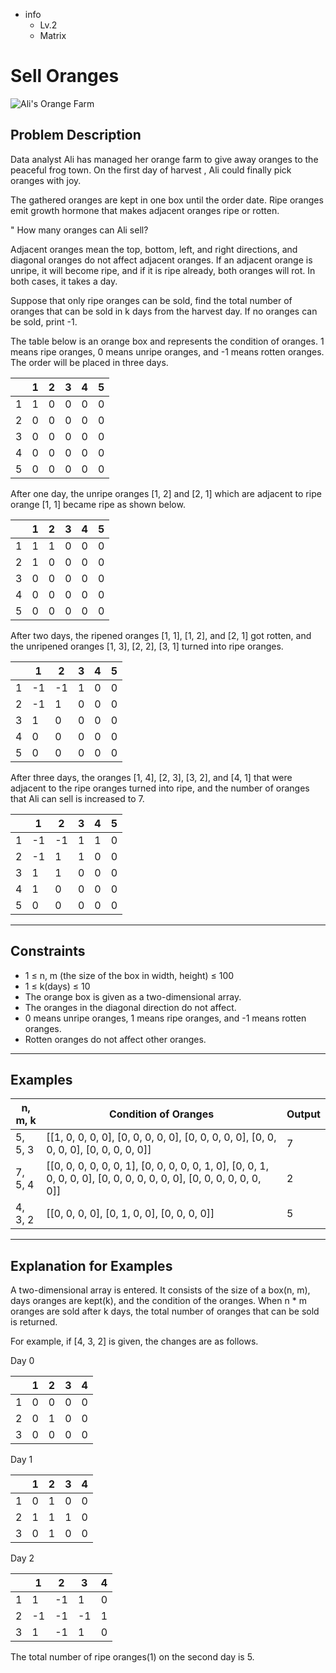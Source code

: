 - info
    - Lv.2
    - Matrix

# Sell Oranges
![Ali's Orange Farm](./15-1.webp)

## Problem Description
Data analyst Ali has managed her orange farm to give away oranges to the peaceful frog town. On the first day of harvest , Ali could finally pick oranges with joy.

The gathered oranges are kept in one box until the order date. Ripe oranges emit growth hormone that makes adjacent oranges ripe or rotten.

" How many oranges can Ali sell?

Adjacent oranges mean the top, bottom, left, and right directions, and diagonal oranges do not affect adjacent oranges. If an adjacent orange is unripe, it will become ripe, and if it is ripe already, both oranges will rot. In both cases, it takes a day.

Suppose that only ripe oranges can be sold, find the total number of oranges that can be sold in k days from the harvest day. If no oranges can be sold, print -1.

The table below is an orange box and represents the condition of oranges. 1 means ripe oranges, 0 means unripe oranges, and -1 means rotten oranges. The order will be placed in three days.

|  | 1 | 2 | 3 | 4 | 5 |
| --- | --- | --- | --- | --- | --- |
| 1 | 1 | 0 | 0 | 0 | 0 |
| 2 | 0 | 0 | 0 | 0 | 0 |
| 3 | 0 | 0 | 0 | 0 | 0 |
| 4 | 0 | 0 | 0 | 0 | 0 |
| 5 | 0 | 0 | 0 | 0 | 0 |

After one day, the unripe oranges [1, 2] and [2, 1] which are adjacent to ripe orange [1, 1] became ripe as shown below.

|  | 1 | 2 | 3 | 4 | 5 |
| --- | --- | --- | --- | --- | --- |
| 1 | 1 | 1 | 0 | 0 | 0 |
| 2 | 1 | 0 | 0 | 0 | 0 |
| 3 | 0 | 0 | 0 | 0 | 0 |
| 4 | 0 | 0 | 0 | 0 | 0 |
| 5 | 0 | 0 | 0 | 0 | 0 |

After two days, the ripened oranges [1, 1], [1, 2], and [2, 1] got rotten, and the unripened oranges [1, 3], [2, 2], [3, 1] turned into ripe oranges.

|  | 1 | 2 | 3 | 4 | 5 |
| --- | --- | --- | --- | --- | --- |
| 1 | -1 | -1 | 1 | 0 | 0 |
| 2 | -1 | 1 | 0 | 0 | 0 |
| 3 | 1 | 0 | 0 | 0 | 0 |
| 4 | 0 | 0 | 0 | 0 | 0 |
| 5 | 0 | 0 | 0 | 0 | 0 |

After three days, the oranges [1, 4], [2, 3], [3, 2], and [4, 1] that were adjacent to the ripe oranges turned into ripe, and the number of oranges that Ali can sell is increased to 7.

|  | 1 | 2 | 3 | 4 | 5 |
| --- | --- | --- | --- | --- | --- |
| 1 | -1 | -1 | 1 | 1 | 0 |
| 2 | -1 | 1 | 1 | 0 | 0 |
| 3 | 1 | 1 | 0 | 0 | 0 |
| 4 | 1 | 0 | 0 | 0 | 0 |
| 5 | 0 | 0 | 0 | 0 | 0 |

---

## Constraints

- 1 ≤ n, m (the size of the box in width, height) ≤ 100 
- 1 ≤ k(days) ≤ 10 
- The orange box is given as a two-dimensional array. 
- The oranges in the diagonal direction do not affect. 
- 0 means unripe oranges, 1 means ripe oranges, and -1 means rotten oranges. 
- Rotten oranges do not affect other oranges.

---

## Examples

| n, m, k | Condition of Oranges | Output |
| --- | --- | --- |
| 5, 5, 3 | [[1, 0, 0, 0, 0], [0, 0, 0, 0, 0], [0, 0, 0, 0, 0], [0, 0, 0, 0, 0], [0, 0, 0, 0, 0]] | 7 |
| 7, 5, 4 | [[0, 0, 0, 0, 0, 0, 1], [0, 0, 0, 0, 0, 1, 0], [0, 0, 1, 0, 0, 0, 0], [0, 0, 0, 0, 0, 0, 0], [0, 0, 0, 0, 0, 0, 0]] | 2 |
| 4, 3, 2 | [[0, 0, 0, 0], [0, 1, 0, 0], [0, 0, 0, 0]] | 5 |

---

## Explanation for Examples

A two-dimensional array is entered. It consists of the size of a box(n, m), days oranges are kept(k), and the condition of the oranges. When n * m oranges are sold after k days, the total number of oranges that can be sold is returned.

For example, if [4, 3, 2] is given, the changes are as follows.

Day 0

|  | 1 | 2 | 3 | 4 |
| --- | --- | --- | --- | --- |
| 1 | 0 | 0 | 0 | 0 |
| 2 | 0 | 1 | 0 | 0 |
| 3 | 0 | 0 | 0 | 0 |

Day 1

|  | 1 | 2 | 3 | 4 |
| --- | --- | --- | --- | --- |
| 1 | 0 | 1 | 0 | 0 |
| 2 | 1 | 1 | 1 | 0 |
| 3 | 0 | 1 | 0 | 0 |

Day 2

|  | 1 | 2 | 3 | 4 |
| --- | --- | --- | --- | --- |
| 1 | 1 | -1 | 1 | 0 |
| 2 | -1 | -1 | -1 | 1 |
| 3 | 1 | -1 | 1 | 0 |

The total number of ripe oranges(1) on the second day is 5.
